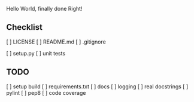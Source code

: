 Hello World, finally done Right!

Checklist
---------

[ ] LICENSE
[ ] README.md
[ ] .gitignore

[ ] setup.py
[ ] unit tests

TODO
----

[ ] setup build
[ ] requirements.txt
[ ] docs
[ ] logging
[ ] real docstrings
[ ] pylint
[ ] pep8
[ ] code coverage


